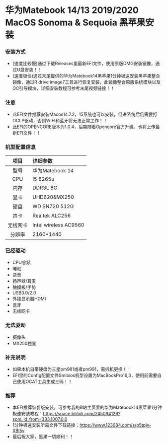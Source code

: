 # 华为Matebook 14/13 2019/2020 MacOS Sonoma & Sequoia 黑苹果安装
### 安装方式
* (速度比较慢)通过下载Releases里最新EFI文件，使用原版DMG安装镜像，通过U盘安装！！
* (速度极快)通过末尾提供的华为Matebook14黑苹果1分钟极速安装黑苹果整合镜像，通过R drive image7工具进行恢复安装，此镜像整合原版系统模块以及OC引导模块，详细安装教程可参考末尾视频链接！！
### 注意
* 此EFI文件推荐安装Macos14.7.2，15系统也可以安装，但进系统后仍需要打OCLP驱动，否则WIFI和蓝牙将无法正常工作！！
* 此EFI的OPENCORE版本为1.0.4，后期随着Opencore官方升级，也将上传最新EFI文件！！
### 机型配置信息
| 项目 | 详细参数|
| :--: | :-------------------- |
| 型号 | 华为Matebook 14    |
| CPU  | I5 8265u |
|内存| DDR3L 8G|
| 显卡 | UHD620&MX250|
| 硬盘 | WD SN720 512G|
| 声卡 | Realtek ALC256 |
| 无线网卡 | Intel wireless AC9560 |
|分辨率| 2160*1440|
### 已经驱动
* CPU睿频
* 睡眠
* 录音
* 扬声器/耳麦
* 触摸板/手势
* USB3.0/2.0
* 外接显示器HDMI
* 蓝牙
* 无线网卡
### 无法驱动
* 摄像头
* MX250独显
### 补充说明
* 如果本机自带硬盘为三星pm981或者pm991，需拆机更换！！
* EFI里的Config配置文件Smibios机型设置为MacBookPro16,3，使用前需要自己使用OCAT工具生成三码！！
### 推荐
* 本EFI推荐恢复版安装，可参考我的B站主页里的华为Matebook14黑苹果1分钟极速安装教程：https://space.bilibili.com/245094126?spm_id_from=333.1007.0.0
* 1分钟极速安装所需文件下载链接：https://www.123684.com/s/p5tpjv-XBl5v
* 最后祝大家，黑果一切顺利！！
